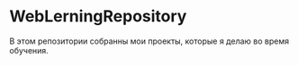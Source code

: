 # WebLerningRepository

В этом репозитории собранны мои проекты, которые я делаю во время обучения.
